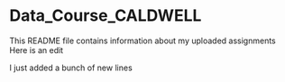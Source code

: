 # Data_Course_CALDWELL
This README file contains information about my uploaded assignments
Here is an edit



I just added a bunch of new lines
